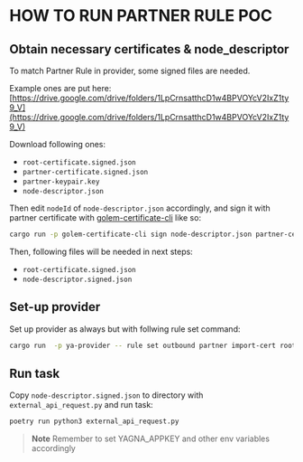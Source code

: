 # HOW TO RUN PARTNER RULE POC

## Obtain necessary certificates & node_descriptor

To match Partner Rule in provider, some signed files are needed.

Example ones are put here: [https://drive.google.com/drive/folders/1LpCrnsatthcD1w4BPVOYcV2IxZ1ty9_V](https://drive.google.com/drive/folders/1LpCrnsatthcD1w4BPVOYcV2IxZ1ty9_V)

Download following ones:

- `root-certificate.signed.json`
- `partner-certificate.signed.json`
- `partner-keypair.key`
- `node-descriptor.json`

Then edit `nodeId` of `node-descriptor.json` accordingly, and sign it with partner certificate with [golem-certificate-cli](https://github.com/golemfactory/golem-certificate) like so:

```bash
cargo run -p golem-certificate-cli sign node-descriptor.json partner-certificate.signed.json partner-keypair.key
```

Then, following files will be needed in next steps:

- `root-certificate.signed.json`
- `node-descriptor.signed.json`

## Set-up provider

Set up provider as always but with follwing rule set command:

```bash
cargo run  -p ya-provider -- rule set outbound partner import-cert root-certificate.signed.json --mode all
```

## Run task

Copy `node-descriptor.signed.json` to directory with `external_api_request.py` and run task:

```bash
poetry run python3 external_api_request.py
```

> **Note**
> Remember to set YAGNA_APPKEY and other env variables accordingly

